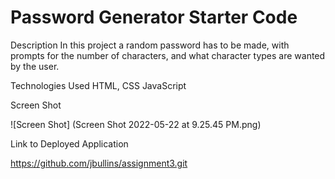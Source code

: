 # Password Generator Starter Code
Description
In this project a random password has to be made, with prompts for the number of characters, and what character types are wanted by the user.

Technologies Used
HTML, CSS JavaScript

Screen Shot

![Screen Shot] (Screen Shot 2022-05-22 at 9.25.45 PM.png)

Link to Deployed Application

https://github.com/jbullins/assignment3.git
